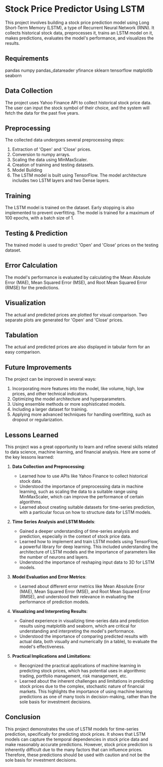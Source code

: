 # Stock Price Predictor Using LSTM
This project involves building a stock price prediction model using Long Short-Term Memory (LSTM), a type of Recurrent Neural Network (RNN). It collects historical stock data, preprocesses it, trains an LSTM model on it, makes predictions, evaluates the model's performance, and visualizes the results.

## Requirements
pandas
numpy
pandas_datareader
yfinance
sklearn
tensorflow
matplotlib
seaborn

## Data Collection
The project uses Yahoo Finance API to collect historical stock price data. The user can input the stock symbol of their choice, and the system will fetch the data for the past five years.

## Preprocessing
The collected data undergoes several preprocessing steps:

1. Extraction of 'Open' and 'Close' prices.
2. Conversion to numpy arrays.
3. Scaling the data using MinMaxScaler.
4. Creation of training and testing datasets.
5. Model Building
6. The LSTM model is built using TensorFlow. The model architecture includes two LSTM layers and two Dense layers.

## Training
The LSTM model is trained on the dataset. Early stopping is also implemented to prevent overfitting. The model is trained for a maximum of 100 epochs, with a batch size of 1.

## Testing & Prediction
The trained model is used to predict 'Open' and 'Close' prices on the testing dataset.

## Error Calculation
The model's performance is evaluated by calculating the Mean Absolute Error (MAE), Mean Squared Error (MSE), and Root Mean Squared Error (RMSE) for the predictions.

## Visualization
The actual and predicted prices are plotted for visual comparison. Two separate plots are generated for 'Open' and 'Close' prices.

## Tabulation
The actual and predicted prices are also displayed in tabular form for an easy comparison.

## Future Improvements
The project can be improved in several ways:

1. Incorporating more features into the model, like volume, high, low prices, and other technical indicators.
2. Optimizing the model architecture and hyperparameters.
3. Using ensemble methods or more sophisticated models.
4. Including a larger dataset for training.
5. Applying more advanced techniques for handling overfitting, such as dropout or regularization.

## Lessons Learned

This project was a great opportunity to learn and refine several skills related to data science, machine learning, and financial analysis. Here are some of the key lessons learned:

1. **Data Collection and Preprocessing**:
   - Learned how to use APIs like Yahoo Finance to collect historical stock data.
   - Understood the importance of preprocessing data in machine learning, such as scaling the data to a suitable range using MinMaxScaler, which can improve the performance of certain algorithms.
   - Learned about creating suitable datasets for time-series prediction, with a particular focus on how to structure data for LSTM models.

2. **Time Series Analysis and LSTM Models**:
   - Gained a deeper understanding of time-series analysis and prediction, especially in the context of stock price data.
   - Learned how to implement and train LSTM models using TensorFlow, a powerful library for deep learning. This included understanding the architecture of LSTM models and the importance of parameters like the number of neurons and layers.
   - Understood the importance of reshaping input data to 3D for LSTM models.

3. **Model Evaluation and Error Metrics**:
   - Learned about different error metrics like Mean Absolute Error (MAE), Mean Squared Error (MSE), and Root Mean Squared Error (RMSE), and understood their relevance in evaluating the performance of prediction models.

4. **Visualizing and Interpreting Results**:
   - Gained experience in visualizing time-series data and prediction results using matplotlib and seaborn, which are critical for understanding and interpreting the model's performance.
   - Understood the importance of comparing predicted results with actual data, both visually and numerically (in a table), to evaluate the model's effectiveness.

5. **Practical Implications and Limitations**:
   - Recognized the practical applications of machine learning in predicting stock prices, which has potential uses in algorithmic trading, portfolio management, risk management, etc.
   - Learned about the inherent challenges and limitations in predicting stock prices due to the complex, stochastic nature of financial markets. This highlights the importance of using machine learning predictions as one of many tools in decision-making, rather than the sole basis for investment decisions. 

## Conclusion
This project demonstrates the use of LSTM models for time-series prediction, specifically for predicting stock prices. It shows that LSTM models can capture the temporal dependencies in stock price data and make reasonably accurate predictions. However, stock price prediction is inherently difficult due to the many factors that can influence prices. Therefore, these predictions should be used with caution and not be the sole basis for investment decisions.